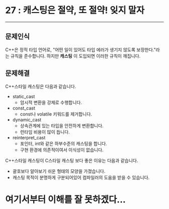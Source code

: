 # 27 : 캐스팅은 절약, 또 절약! 잊지 말자

---
## 문제인식
C++은 정적 타입 언어로, "어떤 일이 있어도 타입 에러가 생기지 않도록 보장한다."라는 규칙을 준수합니다.
하지만 **캐스팅** 이 도입되면 이러한 규칙이 깨집니다.

## 문제해결
C++스타일 캐스팅은 다음과 같습니다.

- static_cast
  - 암시적 변환을 강제로 수행합니다.
- const_cast
  - const나 volatile 키워드를 제거합니다.
- dynamic_cast
  - 상속관계에 있는 타입을 안전하게 변환합니다.
  - 런타임 비용이 많이 듭니다.
- reinterpret_cast
  - 포인터, int와 같은 하부수준의 캐스팅을 합니다.
  - 구현 환경에 의존적이여서 이식성이 없습니다.

C++스타일 캐스팅이 C스타일 캐스팅 보다 좋은 이유는 다음과 같습니다.

- 괄호보다 알아보기 쉬운 형태의 모양을 가졌습니다.
- 캐스팅 목적이 분명하게 구분되어있어 컴파일러의 도움을 받을 수 있습니다.


# 여기서부터 이해를 잘 못하겠다...
